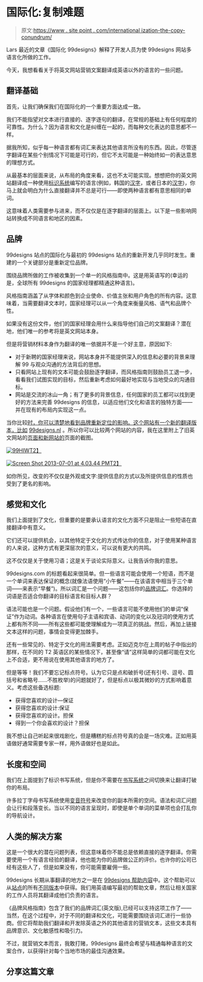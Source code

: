 # 国际化:复制难题

> 原文:[https://www . site point . com/international ization-the-copy-conundrum/](https://www.sitepoint.com/internationalization-the-copy-conundrum/)

Lars 最近的文章《国际化 99designs》解释了开发人员为使 99designs 网站多语言化所做的工作。

今天，我想看看关于将英文网站营销文案翻译成英语以外的语言的一些问题。

## 翻译基础

首先，让我们确保我们在国际化的一个重要方面达成一致。

我们不能指望对文本进行直接的、逐字逐句的翻译，在常规的基础上有任何程度的可靠性。为什么？因为语言和文化是纠缠在一起的，而每种文化表达的意思都不一样。

据我所知，似乎每一种语言都有词汇来表达其他语言所没有的东西。因此，尽管逐字翻译在某些个别情况下可能是可行的，但它不太可能是一种始终如一的表达意思的理想方式。

从最基本的层面来说，从布局的角度来看，这也不太可能实现。想想把你的英文网站翻译成一种使用[标识系统](http://en.wikipedia.org/wiki/Logographic)编写的语言(例如，韩国的[汉字](http://en.wikipedia.org/wiki/Hanja)，或者日本的[汉字](http://en.wikipedia.org/wiki/Kanji))，你马上就会明白为什么直接翻译并不总是可行——即使两种语言都有意思相同的单词。

这意味着人类需要参与进来，而不仅仅是在逐字翻译的层面上。以下是一些影响网站转换成不同语言和地区的因素。

## 品牌

99designs 站点的国际化与最初的 99designs 站点的重新开发几乎同时发生。重建的一个关键部分是重新定位品牌。

围绕品牌所做的工作被收集到一个单一的风格指南中。这是用英语写的(幸运的是，全球所有 99designs 的国家经理都精通这种语言)。

风格指南涵盖了从字体和颜色到企业使命、价值主张和用户角色的所有内容。这意味着，当需要翻译文本时，国家经理可以从一个角度来衡量风格、语气和品牌个性。

如果没有这份文件，他们的国家经理会用什么来指导他们自己的文案翻译？潜在地，他们唯一的参考将是英文网站本身。

但是将营销材料本身作为翻译的唯一依据并不是一个好主意，原因如下:

*   对于新聘的国家经理来说，网站本身并不能提供深入的信息和必要的背景来理解 99 与观众沟通的方法背后的思想。
*   只看网站上现有的文本可能会鼓励逐字翻译，而风格指南则鼓励员工退一步，看看我们试图实现的目标，然后重新考虑如何最好地实现与当地受众的沟通目标。
*   网站是交流的冰山一角；有了更多的背景信息，任何国家的员工都可以找到更好的方法来完善 99designs 的信息，以适应他们文化和语言的独特方面——并在现有的布局内实现这一点。

当你比较[时，你可以清楚地看到品牌重新定位的影响。这个网站有一个新的翻译版本，比如](http://99designs.com/) [99designs.nl](http://99designs.nl/) 。所以你可以比较两个网站的内容，我在这里附上了旧英文网站的[页面和新网站的](https://99designs.com/how-it-works)页面的截图。

[![99HIW](../Images/a48e9bfa9d96a260d4d90e6297fe6f34.png)T2】](https://www.sitepoint.com/wp-content/uploads/2013/06/99HIW.png)

[![Screen Shot 2013-07-01 at 4.03.44 PM](../Images/193c6cd4de7e05f411da62451b9c0771.png)T2】](https://www.sitepoint.com/wp-content/uploads/2013/06/Screen-Shot-2013-07-01-at-4.03.44-PM.png)

如你所见，改变的不仅仅是外观或文字:提供信息的方式以及所提供信息的性质也受到了更名的影响。

## 感觉和文化

我们上面提到了文化，但重要的是要承认语言的文化方面不只是阻止一些短语在直接翻译中有意义。

它们还可以提供机会，以其他特定于文化的方式传达你的信息，对于使用某种语言的人来说，这种方式有更深层次的意义，可以说有更大的共鸣。

这不仅仅是关于使用习语；这是关于谈论实际意义。让我告诉你我的意思。

99designs.com 的标题看起来很简单。但一些语言可能会使用一个短语，而不是一个单词来表达保证的概念(就像法语使用“小午餐”——在该语言中相当于三个单词——来表示“早餐”)。所以词汇是一个问题——这包括你的[品牌词汇](https://www.sitepoint.com/tell-the-story-of-your-brand-service-or-product-with-a-brand-vocabulary/)。你选择的词语是否适合你翻译的目标语言和目标人群？

语法可能也是一个问题。假设他们有一个，一些语言可能不使用他们的单词“保证”作为动词。各种语言在使用句子主语和宾语、动词的变化以及冠词的使用方式上都有所不同——所有这些都可能使理解成为一项真正的挑战。然后，再加上链接文本这样的问题，事情会变得更加棘手。

还有一些常见的、特定于文化的用法需要考虑。正如迈克尔在上周的帖子中指出的那样，在不同的 T2 英语区的某些情况下，甚至像“请”这样简单的词都可能在文化上不合适，更不用说在使用其他语言的地方了。

但是等等！我们不要忘记标点符号。认为它只是点和破折号(还有引号、逗号、圆括号和省略号……不胜枚举)的问题就好了，但是标点以极其微妙的方式影响着意义。考虑这些备选标题:

*   获得您喜欢的设计—保证
*   获得您喜欢的设计:保证
*   获得您喜欢的设计。担保
*   得到一个你会喜欢的设计？担保

我不想让自己听起来很戏剧化，但是糟糕的标点符号真的会是一场灾难。正如用英语做好通常需要专家一样，用外语做好也是如此。

## 长度和空间

我们在上面提到了标识书写系统，但是你不需要在[书写系统](http://en.wikipedia.org/wiki/List_of_writing_systems#Logographic_writing_systems)之间切换来让翻译打破你的布局。

许多拉丁字母书写系统使用[变音符号](http://en.wikipedia.org/wiki/Diacritic)来改变你的副本所需的空间。语法和词汇问题会让行和段落变长。当以不同的语言呈现时，即使是单个单词的菜单项也会打乱你的导航设计。

## 人类的解决方案

这是一个很大的潜在问题列表，但这意味着你不能总是依赖直接的逐字翻译。你需要使用一个有语言经验的翻译，他也能为你的品牌做公正的评价。也许你的公司已经有这些人了，但是如果没有，你可能需要雇佣一些。

99designs 长期从事翻译的地方之一是在 [99designs 帮助内容](http://99designs.com.au/help)中。这个帮助可以从[站点](http://99designs.fr/help)的所有[不同版本](http://99designs.nl/help/)中获得。我们用英语编写最初的帮助文章，然后让相关国家的工作人员将其翻译成他们负责的语言。

《品牌风格指南》包含了我们的品牌词汇(英文版),已经可以支持这项工作了——当然，在这个过程中，对于不同的翻译和文化，可能需要围绕该词汇进行一些协商。但它将帮助我们翻译和开发除英语之外的其他语言的营销文本，这些文本具有品牌意识、文化敏感性和吸引力。

不过，就营销文本而言，我敢打赌，99designs 最终会希望与精通每种语言的文案合作，以获得针对每个当地市场的最佳沟通效果。

## 分享这篇文章